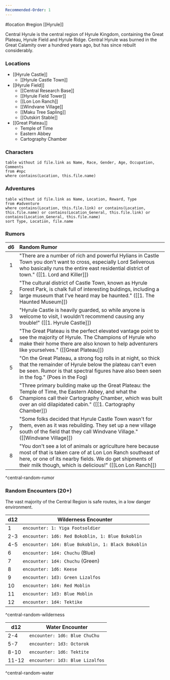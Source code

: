 ```yaml
---
Recommended-Order: 1
---
```


 #location #region [[Hyrule]]

Central Hyrule is the central region of Hyrule Kingdom, containing the Great Plateau, Hyrule Field and Hyrule Ridge. Central Hyrule was burned in the Great Calamity over a hundred years ago, but has since rebuilt considerably.

### Locations

* [[Hyrule Castle]]
	* [[Hyrule Castle Town]]
* [[Hyrule Field]]
	* [[Central Research Base]]
	* [[Hyrule Field Tower]]
	* [[Lon Lon Ranch]]
	* [[Windvane Village]]
	* [[Maku Tree Sapling]]
	* [[Outskirt Stable]]
* [[Great Plateau]]
	- Temple of Time
	- Eastern Abbey
	- Cartography Chamber

### Characters
```dataview
table without id file.link as Name, Race, Gender, Age, Occupation, Comments
from #npc
where contains(Location, this.file.name)
```

### Adventures
```dataview
table without id file.link as Name, Location, Reward, Type
from #adventure
where contains(Location, this.file.link) or contains(Location, this.file.name) or contains(Location_General, this.file.link) or contains(Location_General, this.file.name)
sort Type, Location, file.name
```

### Rumors

| d6 | Random Rumor |
|:----:|:-------------|
| 1  | "There are a number of rich and powerful Hylians in Castle Town you don't want to cross, especially Lord Seliverous who basically runs the entire east residential district of town." ([[1. Lord and Killer]]) |
| 2  | "The cultural district of Castle Town, known as Hyrule Forest Park, is chalk full of interesting buldings, including a large museum that I've heard may be haunted." ([[1. The Haunted Museum]]) |
| 3  | "Hyrule Castle is heavily guarded, so while anyone is welcome to visit, I wouldn't recommend causing any trouble!" ([[1. Hyrule Castle]]) |
| 4  | "The Great Plateau is the perfect elevated vantage point to see the majority of Hyrule. The Champions of Hyrule who make their home there are also known to help adventurers like yourselves." ([[Great Plateau]]) |
| 5  | "On the Great Plateau, a strong fog rolls in at night, so thick that the remainder of Hyrule below the plateau can't even be seen. Rumor is that spectral figures have also been seen in the fog." (Poes in the Fog) |
| 6  | "Three primary building make up the Great Plateau: the Temple of Time, the Eastern Abbey, and what the Champions call their Cartography Chamber, which was built over an old dilapidated cabin." ([[1. Cartography Chamber]]) |
| 7  | "Some folks decided that Hyrule Castle Town wasn't for them, even as it was rebuilding. They set up a new village south of the field that they call Windvane Village." ([[Windvane Village]]) |
| 8  | "You don't see a lot of animals or agriculture here because most of that is taken care of at Lon Lon Ranch southeast of here, or one of its nearby fields. We do get shipments of their milk though, which is delicious!" ([[Lon Lon Ranch]]) |
^central-random-rumor

### Random Encounters (20+)

The vast majority of the Central Region is safe routes, in a low danger environment.

| d12 | Wilderness Encounter                               |
| --- | -------------------------------------------------- |
| 1   | `encounter: 1: Yiga Footsoldier`                   |
| 2-3 | `encounter: 1d6: Red Bokoblin, 1: Blue Bokoblin`   |
| 4-5 | `encounter: 1d4: Blue Bokoblin, 1: Black Bokoblin` |
| 6   | `encounter: 1d4: Chuchu` (Blue)                    |
| 7   | `encounter: 1d4: Chuchu` (Green)                   |
| 8   | `encounter: 1d6: Keese`                            |
| 9   | `encounter: 1d3: Green Lizalfos`                   |
| 10  | `encounter: 1d4: Red Moblin`                       |
| 11  | `encounter: 1d3: Blue Moblin`                      |
| 12  | `encounter: 1d4: Tektike`                          |
^central-random-wilderness

| d12   | Water Encounter                 |
| ----- | ------------------------------- |
| 2-4   | `encounter: 1d6: Blue ChuChu`   |
| 5-7   | `encounter: 1d3: Octorok` |
| 8-10  | `encounter: 1d6: Tektite`      |
| 11-12 | `encounter: 1d3: Blue Lizalfos` |
^central-random-water
